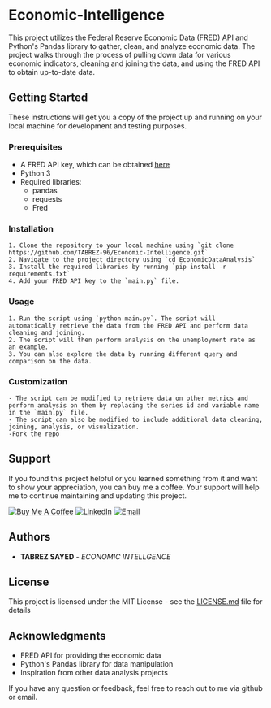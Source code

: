 # Economic-Intelligence
This project utilizes the Federal Reserve Economic Data (FRED) API and Python's Pandas library to gather, clean, and analyze economic data. The project walks through the process of pulling down data for various economic indicators, cleaning and joining the data, and using the FRED API to obtain up-to-date data.

## Getting Started

These instructions will get you a copy of the project up and running on your local machine for development and testing purposes.

### Prerequisites

- A FRED API key, which can be obtained [here](https://fred.stlouisfed.org/account/register)
- Python 3
- Required libraries: 
  - pandas
  - requests
  - Fred

### Installation
```
1. Clone the repository to your local machine using `git clone https://github.com/TABREZ-96/Economic-Intelligence.git`
2. Navigate to the project directory using `cd EconomicDataAnalysis`
3. Install the required libraries by running `pip install -r requirements.txt`
4. Add your FRED API key to the `main.py` file.
```

### Usage

```
1. Run the script using `python main.py`. The script will automatically retrieve the data from the FRED API and perform data cleaning and joining.
2. The script will then perform analysis on the unemployment rate as an example.
3. You can also explore the data by running different query and comparison on the data.
```

### Customization
```
- The script can be modified to retrieve data on other metrics and perform analysis on them by replacing the series id and variable name in the `main.py` file.
- The script can also be modified to include additional data cleaning, joining, analysis, or visualization.
-Fork the repo
```

## Support 

If you found this project helpful or you learned something from it and want to show your appreciation, you can buy me a coffee. Your support will help me to continue maintaining and updating this project.

[![Buy Me A Coffee](https://www.buymeacoffee.com/assets/img/custom_images/orange_img.png)](https://www.buymeacoffee.com/TABREZx96)
[![LinkedIn](https://image.flaticon.com/icons/svg/1409/1409945.svg)](https://www.linkedin.com/in/tabrez-sayed-b661641b8/)
[![Email](https://image.flaticon.com/icons/svg/565/565580.svg)](mailto:tabrez78546@gmail.com)

## Authors

* **TABREZ SAYED** - *ECONOMIC INTELLGENCE*

## License

This project is licensed under the MIT License - see the [LICENSE.md](LICENSE.md) file for details

## Acknowledgments

* FRED API for providing the economic data
* Python's Pandas library for data manipulation
* Inspiration from other data analysis projects

If you have any question or feedback, feel free to reach out to me via github or email.

